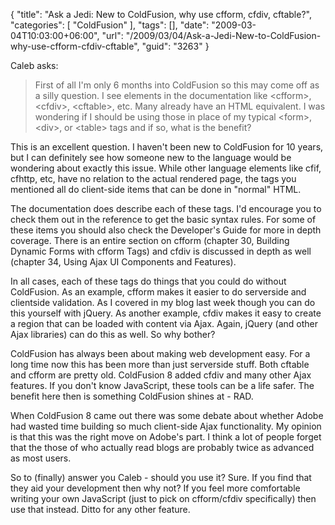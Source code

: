 {
	"title": "Ask a Jedi: New to ColdFusion, why use cfform, cfdiv, cftable?",
	"categories": [
		"ColdFusion"
	],
	"tags": [],
	"date": "2009-03-04T10:03:00+06:00",
	"url": "/2009/03/04/Ask-a-Jedi-New-to-ColdFusion-why-use-cfform-cfdiv-cftable",
	"guid": "3263"
}

Caleb asks:

<blockquote>
<p>
First of all I'm only 6 months into ColdFusion so this may come off as a silly question. I see elements in the documentation like &lt;cfform&gt;, &lt;cfdiv&gt;, &lt;cftable&gt;, etc. Many already have an HTML equivalent. I was wondering if I should be using those in place of my typical &lt;form&gt;, &lt;div&gt;, or &lt;table&gt; tags and if so, what is the benefit?
</p>
</blockquote>

This is an excellent question. I haven't been new to ColdFusion for 10 years, but I can definitely see how someone new to the language would be wondering about exactly this issue. While other language elements like cfif, cfhttp, etc, have no relation to the actual rendered page, the tags you mentioned all do client-side items that can be done in "normal" HTML. 

The documentation does describe each of these tags. I'd encourage you to check them out in the reference to get the basic syntax rules. For some of these items you should also check the Developer's Guide for more in depth coverage. There is an entire section on cfform (chapter 30, Building Dynamic Forms with cfform Tags) and cfdiv is discussed in depth as well (chapter 34, Using Ajax UI Components and Features).

In all cases, each of these tags do things that you could do without ColdFusion. As an example, cfform makes it easier to do serverside and clientside validation. As I covered in my blog last week though you can do this yourself with jQuery. As another example, cfdiv makes it easy to create a region that can be loaded with content via Ajax. Again, jQuery (and other Ajax libraries) can do this as well. So why bother?

ColdFusion has always been about making web development easy. For a long time now this has been more than just serverside stuff. Both cftable and cfform are pretty old. ColdFusion 8 added cfdiv and many other Ajax features. If you don't know JavaScript, these tools can be a life safer. The benefit here then is something ColdFusion shines at - RAD. 

When ColdFusion 8 came out there was some debate about whether Adobe had wasted time building so much client-side Ajax functionality. My opinion is that this was the right move on Adobe's part. I think a lot of people forget that the those of who actually read blogs are probably twice as advanced as most users. 

So to (finally) answer you Caleb - should you use it? Sure. If you find that they aid your development then why not? If you feel more comfortable writing your own JavaScript (just to pick on cfform/cfdiv specifically) then use that instead. Ditto for any other feature.